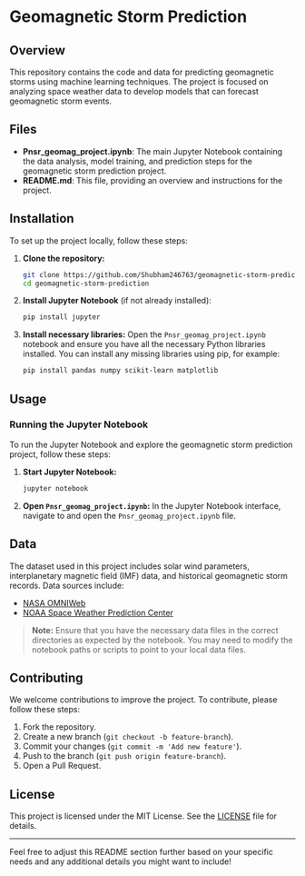
# Geomagnetic Storm Prediction

## Overview

This repository contains the code and data for predicting geomagnetic storms using machine learning techniques. The project is focused on analyzing space weather data to develop models that can forecast geomagnetic storm events.

## Files

- **Pnsr_geomag_project.ipynb**: The main Jupyter Notebook containing the data analysis, model training, and prediction steps for the geomagnetic storm prediction project.
- **README.md**: This file, providing an overview and instructions for the project.

## Installation

To set up the project locally, follow these steps:

1. **Clone the repository:**
    ```bash
    git clone https://github.com/Shubham246763/geomagnetic-storm-prediction.git
    cd geomagnetic-storm-prediction
    ```

2. **Install Jupyter Notebook** (if not already installed):
    ```bash
    pip install jupyter
    ```

3. **Install necessary libraries:**
    Open the `Pnsr_geomag_project.ipynb` notebook and ensure you have all the necessary Python libraries installed. You can install any missing libraries using pip, for example:
    ```bash
    pip install pandas numpy scikit-learn matplotlib
    ```

## Usage

### Running the Jupyter Notebook

To run the Jupyter Notebook and explore the geomagnetic storm prediction project, follow these steps:

1. **Start Jupyter Notebook:**
    ```bash
    jupyter notebook
    ```

2. **Open `Pnsr_geomag_project.ipynb`:**
   In the Jupyter Notebook interface, navigate to and open the `Pnsr_geomag_project.ipynb` file.

## Data

The dataset used in this project includes solar wind parameters, interplanetary magnetic field (IMF) data, and historical geomagnetic storm records. Data sources include:

- [NASA OMNIWeb](https://omniweb.gsfc.nasa.gov/)
- [NOAA Space Weather Prediction Center](https://www.swpc.noaa.gov/)

> **Note:** Ensure that you have the necessary data files in the correct directories as expected by the notebook. You may need to modify the notebook paths or scripts to point to your local data files.

## Contributing

We welcome contributions to improve the project. To contribute, please follow these steps:

1. Fork the repository.
2. Create a new branch (`git checkout -b feature-branch`).
3. Commit your changes (`git commit -m 'Add new feature'`).
4. Push to the branch (`git push origin feature-branch`).
5. Open a Pull Request.

## License

This project is licensed under the MIT License. See the [LICENSE](LICENSE) file for details.

---

Feel free to adjust this README section further based on your specific needs and any additional details you might want to include!
